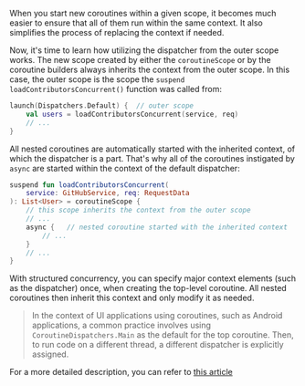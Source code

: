 When you start new coroutines within a given scope, it becomes much easier to ensure that all of them run within the same
context. It also simplifies the process of replacing the context if needed.

Now, it's time to learn how utilizing the dispatcher from the outer scope works. The new scope created by either 
the `coroutineScope` or by the coroutine builders always inherits the context from the outer scope. In this case, the
outer scope is the scope the `suspend loadContributorsConcurrent()` function was called from:

```kotlin
launch(Dispatchers.Default) {  // outer scope
    val users = loadContributorsConcurrent(service, req)
    // ...
}
```

All nested coroutines are automatically started with the inherited context, of which the dispatcher is a part.
That's why all of the coroutines instigated by `async` are started within the context of the default dispatcher:

```kotlin
suspend fun loadContributorsConcurrent(
    service: GitHubService, req: RequestData
): List<User> = coroutineScope {
    // this scope inherits the context from the outer scope
    // ...
    async {   // nested coroutine started with the inherited context
        // ...
    }
    // ...
}
```

With structured concurrency, you can specify major context elements (such as the dispatcher) once, when creating the
top-level coroutine. All nested coroutines then inherit this context and only modify it as needed.

<div class="hint">

  > In the context of UI applications using coroutines, such as Android applications, a common practice involves
  > using `CoroutineDispatchers.Main` as the default for the top coroutine. Then, to run code on a different thread, a different dispatcher is
  > explicitly assigned.
</div>

For a more detailed description, you can refer to [this article](https://kotlinlang.org/docs/coroutines-and-channels.html#using-the-outer-scope-s-context)
